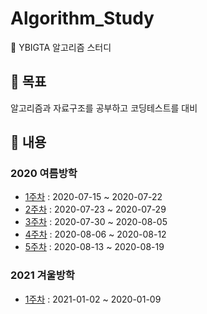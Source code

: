 # Algorithm_Study

:book: YBIGTA 알고리즘 스터디

## :dart: 목표

알고리즘과 자료구조를 공부하고 코딩테스트를 대비

## :memo: 내용

### 2020 여름방학

- <a href="./programmers/week1.md">1주차</a> : 2020-07-15 ~ 2020-07-22
- <a href="./programmers/week2.md">2주차</a> : 2020-07-23 ~ 2020-07-29
- <a href="./programmers/week3.md">3주차</a> : 2020-07-30 ~ 2020-08-05
- <a href="./programmers/week4.md">4주차</a> : 2020-08-06 ~ 2020-08-12
- <a href="./programmers/week5.md">5주차</a> : 2020-08-13 ~ 2020-08-19

### 2021 겨울방학

- <a href="./programmers/winter_week1.md">1주차</a> : 2021-01-02 ~ 2020-01-09
